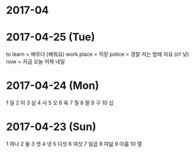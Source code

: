 # 2017-04

# 2017-04-25 (Tue)

to learn = 배우다 (배워요)
work place = 직장
police = 경찰
저는 밤에 자요  (cf  낮)
now = 지금
오늘 어제 내일

# 2017-04-24 (Mon)

1 일
2 이
3 삼
4 사
5 오
6 육
7 칠
8 팔
9 구
10 십

# 2017-04-23 (Sun)

1 하나
2 둘
3 셋
4 넷
5 다섯
6 여섯
7 일곱
8 여덟
9 아홉
10 열
